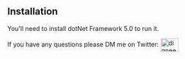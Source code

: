 ## Installation
You'll need to install dotNet Framework 5.0 to run it.

If you have any questions please DM me on Twitter: <a href="https://twitter.com/digneety" target="blank"><img align="center" src="https://raw.githubusercontent.com/rahuldkjain/github-profile-readme-generator/master/src/images/icons/Social/twitter.svg" alt="digneety" height="30" width="40" /></a>

